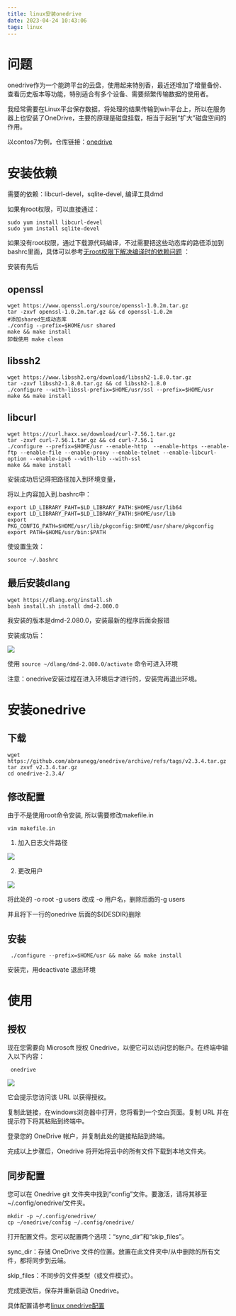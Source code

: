 ```yaml
---
title: linux安装onedrive
date: 2023-04-24 10:43:06
tags: linux
---
```


# 问题

onedrive作为一个能跨平台的云盘，使用起来特别香，最近还增加了增量备份、查看历史版本等功能，特别适合有多个设备、需要频繁传输数据的使用者。

我经常需要在Linux平台保存数据，将处理的结果传输到win平台上，所以在服务器上也安装了OneDrive，主要的原理是磁盘挂载，相当于起到“扩大”磁盘空间的作用。

以contos7为例，仓库链接：[onedrive](https://github.com/skilion/onedrive)



# 安装依赖

需要的依赖：libcurl-devel，sqlite-devel, 编译工具dmd

如果有root权限，可以直接通过：

```shell
sudo yum install libcurl-devel
sudo yum install sqlite-devel
```

如果没有root权限，通过下载源代码编译，不过需要把这些动态库的路径添加到bashrc里面，具体可以参考[无root权限下解决编译时的依赖问题](https://www.jianshu.com/p/da92ca36a220/) ：

安装有先后

## openssl

```shell
wget https://www.openssl.org/source/openssl-1.0.2m.tar.gz
tar -zxvf openssl-1.0.2m.tar.gz && cd openssl-1.0.2m
#添加shared生成动态库
./config --prefix=$HOME/usr shared
make && make install
卸载使用 make clean
```

## libssh2

```shell
wget https://www.libssh2.org/download/libssh2-1.8.0.tar.gz
tar -zxvf libssh2-1.8.0.tar.gz && cd libssh2-1.8.0
./configure --with-libssl-prefix=$HOME/usr/ssl --prefix=$HOME/usr
make && make install
```

## libcurl

```shell
wget https://curl.haxx.se/download/curl-7.56.1.tar.gz
tar -zxvf curl-7.56.1.tar.gz && cd curl-7.56.1
./configure --prefix=$HOME/usr --enable-http  --enable-https --enable-ftp --enable-file --enable-proxy --enable-telnet --enable-libcurl-option --enable-ipv6 --with-lib --with-ssl
make && make install
```

安装成功后记得把路径加入到环境变量，

将以上内容加入到.bashrc中：

```shell
export LD_LIBRARY_PAHT=$LD_LIBRARY_PATH:$HOME/usr/lib64
export LD_LIBRARY_PAHT=$LD_LIBRARY_PATH:$HOME/usr/lib
export PKG_CONFIG_PATH=$HOME/usr/lib/pkgconfig:$HOME/usr/share/pkgconfig
export PATH=$HOME/usr/bin:$PATH
```

使设置生效：

```shell
source ~/.bashrc
```



## 最后安装dlang

```shell
wget https://dlang.org/install.sh 
bash install.sh install dmd-2.080.0
```

我安装的版本是dmd\-2.080.0，安装最新的程序后面会报错

安装成功后：

![](image_1.8ec48fc8.png)



使用 `source ~/dlang/dmd-2.080.0/activate` 命令可进入环境

注意：onedrive安装过程在进入环境后才进行的，安装完再退出环境。



# 安装onedrive

## 下载

```shell
wget https://github.com/abraunegg/onedrive/archive/refs/tags/v2.3.4.tar.gz
tar zxvf v2.3.4.tar.gz
cd onedrive-2.3.4/
```

## 修改配置

由于不是使用root命令安装, 所以需要修改makefile.in

```shell
vim makefile.in
```

1. 加入日志文件路径

![](image_2.49f672c6.png)

2. 更改用户

![](image_3.1df847f1.png)



将此处的 -o root -g users 改成 -o 用户名，删除后面的\-g users

并且将下一行的onedrive 后面的${DESDIR}删除



## 安装

```shell
 ./configure --prefix=$HOME/usr && make && make install
```

安装完，用deactivate 退出环境



# 使用

## 授权

现在您需要向 Microsoft 授权 Onedrive，以便它可以访问您的帐户。在终端中输入以下内容：

```shell
 onedrive
```

![](image_4.c5e19314.png)

它会提示您访问该 URL 以获得授权。

复制此链接，在windows浏览器中打开，您将看到一个空白页面。复制 URL 并在提示符下将其粘贴到终端中。

登录您的 OneDrive 帐户，并复制此处的链接粘贴到终端。

完成以上步骤后，Onedrive 将开始将云中的所有文件下载到本地文件夹。

## 同步配置

您可以在 Onedrive git 文件夹中找到“config”文件。要激活，请将其移至 ~/.config/onedrive/文件夹。

```shell
mkdir -p ~/.config/onedrive/
cp ~/onedrive/config ~/.config/onedrive/
```

打开配置文件。您可以配置两个选项：“sync\_dir”和“skip\_files”。

sync\_dir：存储 OneDrive 文件的位置。放置在此文件夹中/从中删除的所有文件，都将同步到云端。

skip\_files：不同步的文件类型（或文件模式）。

完成更改后，保存并重新启动 Onedrive。

具体配置请参考[linux onedrive配置](https://www.jianshu.com/p/017aa8ceef02/)



